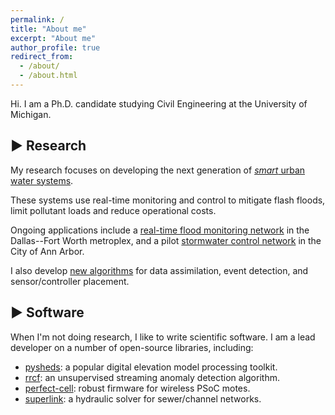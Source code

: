 ```yaml
---
permalink: /
title: "About me"
excerpt: "About me"
author_profile: true
redirect_from: 
  - /about/
  - /about.html
---
```


Hi. I am a Ph.D. candidate studying Civil Engineering at the University of Michigan. 

▶ Research
------

My research focuses on developing the next generation of [*smart* urban water systems](https://mdbartos.github.io/academicpages.github.io/publication/2017-12-22-open).

These systems use real-time monitoring and control to mitigate flash floods, limit pollutant loads and reduce operational costs.

Ongoing applications include a [real-time flood monitoring network](https://mdbartos.github.io/academicpages.github.io/publication/2019-02-27-hydrologic) in the Dallas--Fort Worth metroplex, and a pilot [stormwater control network](https://mdbartos.github.io/academicpages.github.io/publication/2018-07-13-shaping) in the City of Ann Arbor. 

I also develop [new algorithms](https://mdbartos.github.io/academicpages.github.io/publication/2019-03-28-hydrograph) for data assimilation, event detection, and sensor/controller placement. 

▶ Software
------

When I'm not doing research, I like to write scientific software. I am a lead developer on a number of open-source libraries, including:

- [pysheds](https://github.com/mdbartos/pysheds): a popular digital elevation model processing toolkit.
- [rrcf](https://github.com/kLabUM/rrcf): an unsupervised streaming anomaly detection algorithm.
- [perfect-cell](https://github.com/open-storm/perfect-cell): robust firmware for wireless PSoC motes.
- [superlink](https://github.com/mdbartos/superlink): a hydraulic solver for sewer/channel networks.

<!-- Interests -->
<!-- ------ -->

<!-- - Hydrodynamics -->
<!-- - Wireless sensor networks -->
<!-- - Embedded systems -->
<!-- - Signal processing -->
<!-- - Data assimilation -->
<!-- - Machine learning -->
<!-- - Real-time control -->
<!-- - Graph theory -->

